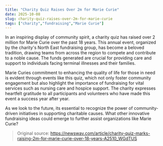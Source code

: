 ```yaml
---
title: "Charity Quiz Raises Over 2m for Marie Curie"
date: 2025-10-08
slug: charity-quiz-raises-over-2m-for-marie-curie
tags: ["charity","fundraising","Marie Curie"]
---
```


In an inspiring display of community spirit, a charity quiz has raised over 2 million for Marie Curie over the past 18 years. This annual event, organized by the charity's North East fundraising group, has become a beloved tradition, drawing teams from across the region to compete and contribute to a noble cause. The funds generated are crucial for providing care and support to individuals facing terminal illnesses and their families.

Marie Curies commitment to enhancing the quality of life for those in need is evident through events like this quiz, which not only foster community engagement but also highlight the importance of fundraising for vital services such as nursing care and hospice support. The charity expresses heartfelt gratitude to all participants and volunteers who have made this event a success year after year.

As we look to the future, its essential to recognize the power of community-driven initiatives in supporting charitable causes. What other innovative fundraising ideas could emerge to further assist organizations like Marie Curie?
> Original source: https://newswav.com/article/charity-quiz-marks-raising-2m-for-marie-curie-over-18-years-A2510_WGdTUS